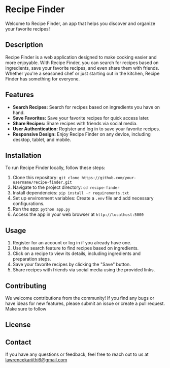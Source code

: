 # Recipe Finder

Welcome to Recipe Finder, an app that helps you discover and organize your favorite recipes!

## Description

Recipe Finder is a web application designed to make cooking easier and more enjoyable. With Recipe Finder,
you can search for recipes based on ingredients, save your favorite recipes, and even share them with friends. 
Whether you're a seasoned chef or just starting out in the kitchen, Recipe Finder has something for everyone.

## Features

- **Search Recipes:** Search for recipes based on ingredients you have on hand.
- **Save Favorites:** Save your favorite recipes for quick access later.
- **Share Recipes:** Share recipes with friends via social media.
- **User Authentication:** Register and log in to save your favorite recipes.
- **Responsive Design:** Enjoy Recipe Finder on any device, including desktop, tablet, and mobile.

## Installation

To run Recipe Finder locally, follow these steps:

1. Clone this repository: `git clone https://github.com/your-username/recipe-finder.git`
2. Navigate to the project directory: `cd recipe-finder`
3. Install dependencies: `pip install -r requirements.txt`
4. Set up environment variables: Create a `.env` file and add necessary configurations.
5. Run the app: `python app.py`
6. Access the app in your web browser at `http://localhost:5000`

## Usage

1. Register for an account or log in if you already have one.
2. Use the search feature to find recipes based on ingredients.
3. Click on a recipe to view its details, including ingredients and preparation steps.
4. Save your favorite recipes by clicking the "Save" button.
5. Share recipes with friends via social media using the provided links.

## Contributing

We welcome contributions from the community! If you find any bugs or have ideas for new features, please submit an issue or create a pull request. 
Make sure to follow

## License

## Contact

If you have any questions or feedback, feel free to reach out to us at lawrencekariithi6@gmail.com

